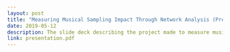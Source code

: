 ```yaml
---
layout: post
title: "Measuring Musical Sampling Impact Through Network Analysis (Presentation)"
date: 2019-05-12
description: The slide deck describing the project made to measure musical sampling influence in the music industry through networks and graph theory.
link: presentation.pdf
---
```

